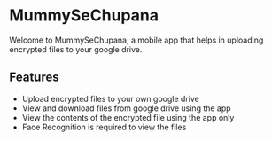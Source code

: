 # MummySeChupana
Welcome to MummySeChupana, a mobile app that helps in uploading encrypted files to your google drive.

## Features
* Upload encrypted files to your own google drive
* View and download files from google drive using the app
* View the contents of the encrypted file using the app only
* Face Recognition is required to view the files
